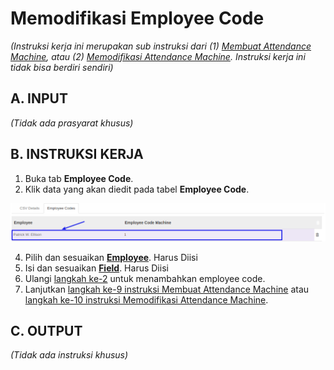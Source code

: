 # Memodifikasi Employee Code

*(Instruksi kerja ini merupakan sub instruksi dari (1) [Membuat Attendance Machine](./membuat.md), atau (2) [Memodifikasi Attendance Machine](./memodifikasi.md). Instruksi kerja ini tidak bisa berdiri sendiri)*

## A. INPUT

*(Tidak ada prasyarat khusus)*

## B. INSTRUKSI KERJA

1. Buka tab **Employee Code**.
2. <a name="l2">Klik</a> data yang akan diedit pada tabel **Employee Code**.

![](../../img/attendance-machine/tombol-employee-edit.png)

4. Pilih dan sesuaikan **[Employee](./penjelasan.md#field-employee-id)**. Harus Diisi
5. Isi dan sesuaikan **[Field](./penjelasan.md#field-employee-machine-id)**. Harus Diisi
6. Ulangi [langkah ke-2](#l2) untuk menambahkan employee code.
7. Lanjutkan [langkah ke-9 instruksi Membuat Attendance Machine](./membuat.md#tabemployee) atau [langkah ke-10 instruksi Memodifikasi Attendance Machine](./memodifikasi.md#tabemployee).

## C. OUTPUT

*(Tidak ada instruksi khusus)*
